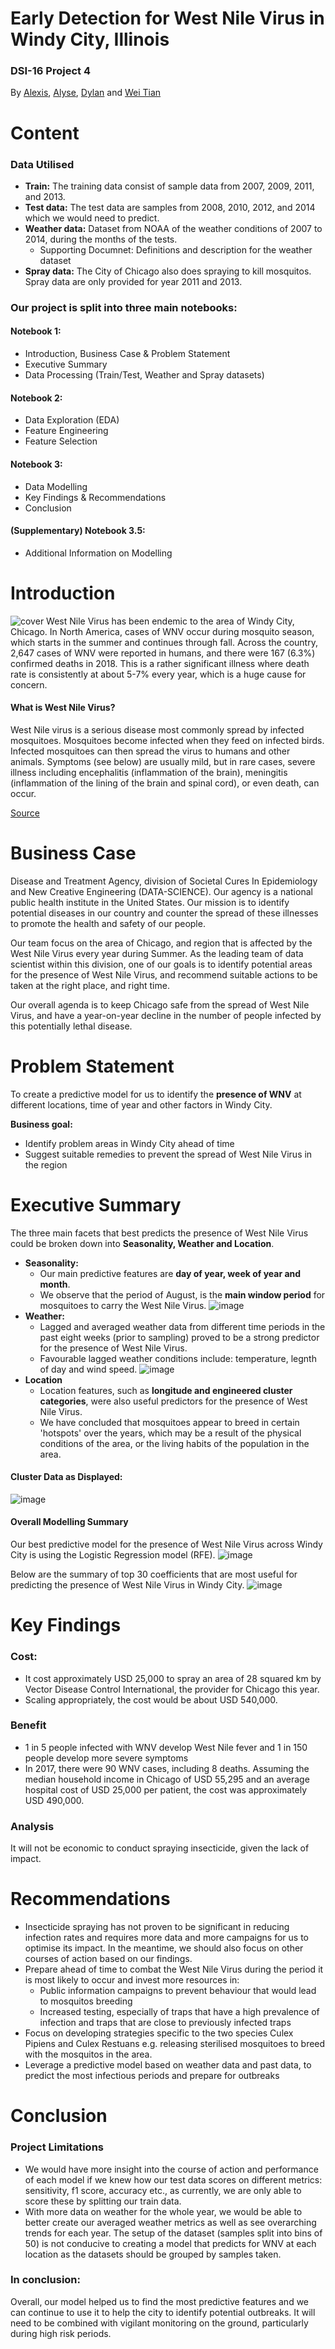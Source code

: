 # Early Detection for West Nile Virus in Windy City, Illinois
### DSI-16 Project 4
By [Alexis](https://github.com/alexislimsh), [Alyse](https://github.com/alysesu), [Dylan](https://github.com/DylanLee91) and [Wei Tian](https://github.com/yeoweitian)
# Content
### Data Utilised
- **Train:** The training data consist of sample data from 2007, 2009, 2011, and 2013.
- **Test data:**  The test data are samples from 2008, 2010, 2012, and 2014 which we would need to predict.
- **Weather data:** Dataset from NOAA of the weather conditions of 2007 to 2014, during the months of the tests.
    - Supporting Documnet: Definitions and description for the weather dataset
- **Spray data:** The City of Chicago also does spraying to kill mosquitos. Spray data are only provided for year 2011 and 2013.

### Our project is split into three main notebooks:
#### Notebook 1:
   - Introduction, Business Case & Problem Statement
   - Executive Summary
   - Data Processing (Train/Test, Weather and Spray datasets)

#### Notebook 2:
   - Data Exploration (EDA)
   - Feature Engineering
   - Feature Selection

#### Notebook 3:
   - Data Modelling
   - Key Findings & Recommendations
   - Conclusion

#### (Supplementary) Notebook 3.5:
   - Additional Information on Modelling

# Introduction
![cover](images/wnvimage_1.jpg)
West Nile Virus has been endemic to the area of Windy City, Chicago. In North America, cases of WNV occur during mosquito season, which starts in the summer and continues through fall. Across the country, 2,647 cases of WNV were reported in humans, and there were 167 (6.3%) confirmed deaths in 2018. This is a rather significant illness where death rate is consistently at about 5-7% every year, which is a huge cause for concern.

#### What is West Nile Virus?
West Nile virus is a serious disease most commonly spread by infected mosquitoes. Mosquitoes become infected when they feed on infected birds. Infected mosquitoes can then spread the virus to humans and other animals. Symptoms (see below) are usually mild, but in rare cases, severe illness including encephalitis (inflammation of the brain), meningitis (inflammation of the lining of the brain and spinal cord), or even death, can occur.

[Source](https://cookcountypublichealth.org/communicable-diseases/west-nile-virus/)

# Business Case
Disease and Treatment Agency, division of Societal Cures In Epidemiology and New Creative Engineering (DATA-SCIENCE). Our agency is a national public health institute in the United States. Our mission is to identify potential diseases in our country and counter the spread of these illnesses to promote the health and safety of our people.

Our team focus on the area of Chicago, and region  that is affected by the West Nile Virus every year during Summer. As the leading team of data scientist within this division, one of our goals is to identify potential areas for the presence of West Nile Virus, and recommend suitable actions to be taken at the right place, and right time.

Our overall agenda is to keep Chicago safe from the spread of West Nile Virus, and have a year-on-year decline in the number of people infected by this potentially lethal disease.

# Problem Statement

To create a predictive model for us to identify the **presence of WNV** at different locations, time of year and other factors in Windy City.

**Business goal:**
- Identify problem areas in Windy City ahead of time
- Suggest suitable remedies to prevent the spread of West Nile Virus in the region

# Executive Summary
The three main facets that best predicts the presence of West Nile Virus could be broken down into **Seasonality, Weather and Location**.
- **Seasonality:**
    - Our main predictive features are **day of year, week of year and month**.
    - We observe that the period of August, is the **main window period** for mosquitoes to carry the West Nile Virus.
    ![image](images/wnv_aug.png)
- **Weather:**
    - Lagged and averaged weather data from different time periods in the past eight weeks (prior to sampling) proved to be a strong predictor for the presence of West Nile Virus.
    - Favourable lagged weather conditions include: temperature, legnth of day and wind speed.
    ![image](images/weather_combined.jpeg)
- **Location**
    - Location features, such as **longitude and engineered cluster categories**, were also useful predictors for the presence of West Nile Virus.
    - We have concluded that mosquitoes appear to breed in certain 'hotspots' over the years, which may be a result of the physical conditions of the area, or the living habits of the population in the area.

#### Cluster Data as Displayed:
![image](images/cluster.png)

#### Overall Modelling Summary
Our best predictive model for the presence of West Nile Virus across Windy City is using the Logistic Regression model (RFE).
![image](images/summary.png)

Below are the summary of top 30 coefficients that are most useful for predicting the presence of West Nile Virus in Windy City.
![image](images/logreg.png)

# Key Findings
### Cost:
- It cost approximately USD 25,000 to spray an area of 28 squared km by Vector Disease Control International, the provider for Chicago this year.
- Scaling appropriately, the cost would be about USD 540,000.

### Benefit
- 1 in 5 people infected with WNV develop West Nile fever and 1 in 150 people develop more severe symptoms
- In 2017, there were 90 WNV cases, including 8 deaths. Assuming the median household income in Chicago of USD 55,295 and an average hospital cost of USD 25,000 per patient, the cost was approximately USD 490,000.

### Analysis
It will not be economic to conduct spraying insecticide, given the lack of impact.

# Recommendations
- Insecticide spraying has not proven to be significant in reducing infection rates and requires more data and more campaigns for us to optimise its impact. In the meantime, we should also focus on other courses of action based on our findings.
- Prepare ahead of time to combat the West Nile Virus during the period it is most likely to occur and invest more resources in:
  - Public information campaigns to prevent behaviour that would lead to mosquitos breeding
  - Increased testing, especially of traps that have a high prevalence of infection and traps that are close to previously infected traps
- Focus on developing strategies specific to the two species Culex Pipiens and Culex Restuans e.g. releasing sterilised mosquitoes to breed with the mosquitos in the area.
- Leverage a predictive model based on weather data and past data, to predict the most infectious periods and prepare for outbreaks

# Conclusion

### Project Limitations
- We would have more insight into the course of action and performance of each model if we knew how our test data scores on different metrics: sensitivity, f1 score, accuracy etc., as currently, we are only able to score these by splitting our train data.
- With more data on weather for the whole year, we would be able to better create our averaged weather metrics as well as see overarching trends for each year.
The setup of the dataset (samples split into bins of 50) is not conducive to creating a model that predicts for WNV at each location as the datasets should be grouped by samples taken.

### In conclusion:
Overall, our model helped us to find the most predictive features and we can continue to use it to help the city to identify potential outbreaks. It will need to be combined with vigilant monitoring on the ground, particularly during high risk periods.

